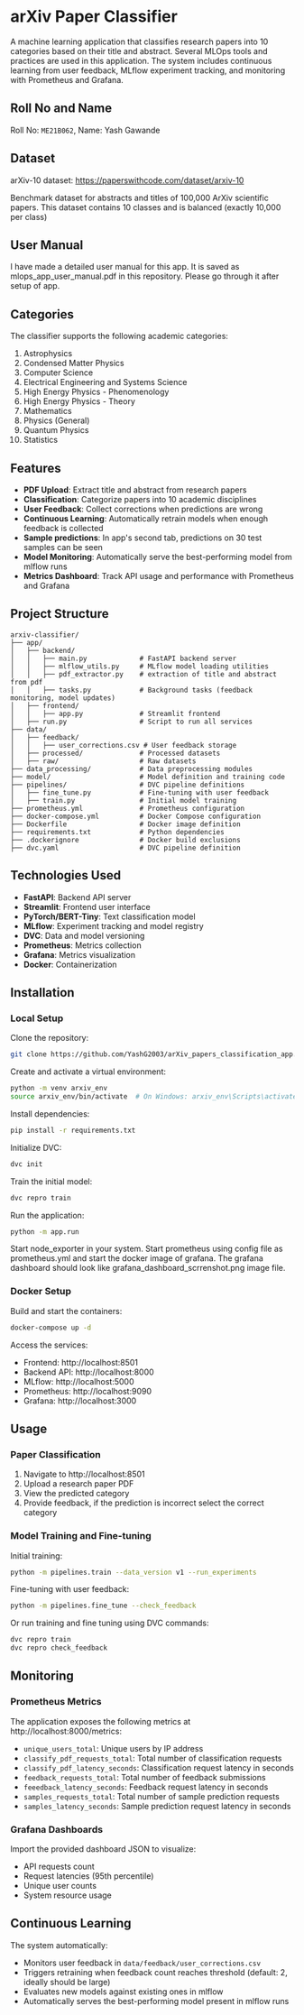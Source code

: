# arXiv Paper Classifier

A machine learning application that classifies research papers into 10 categories based on their title and abstract. Several MLOps tools and practices are used in this application. The system includes continuous learning from user feedback, MLflow experiment tracking, and monitoring with Prometheus and Grafana.

## Roll No and Name

Roll No: `ME21B062`, Name: Yash Gawande

## Dataset

arXiv-10 dataset: https://paperswithcode.com/dataset/arxiv-10

Benchmark dataset for abstracts and titles of 100,000 ArXiv scientific papers. This dataset contains 10 classes and is balanced (exactly 10,000 per class)

## User Manual

I have made a detailed user manual for this app. It is saved as mlops_app_user_manual.pdf in this repository. Please go through it after setup of app.

## Categories

The classifier supports the following academic categories:

1. Astrophysics
2. Condensed Matter Physics
3. Computer Science
4. Electrical Engineering and Systems Science
5. High Energy Physics - Phenomenology
6. High Energy Physics - Theory
7. Mathematics
8. Physics (General)
9. Quantum Physics
10. Statistics

## Features

- **PDF Upload**: Extract title and abstract from research papers
- **Classification**: Categorize papers into 10 academic disciplines
- **User Feedback**: Collect corrections when predictions are wrong
- **Continuous Learning**: Automatically retrain models when enough feedback is collected
- **Sample predictions**: In app's second tab, predictions on 30 test samples can be seen
- **Model Monitoring**: Automatically serve the best-performing model from mlflow runs
- **Metrics Dashboard**: Track API usage and performance with Prometheus and Grafana

## Project Structure

```
arxiv-classifier/
├── app/
│   ├── backend/
│   │   ├── main.py             # FastAPI backend server
│   │   ├── mlflow_utils.py     # MLflow model loading utilities
│   │   ├── pdf_extractor.py    # extraction of title and abstract from pdf
│   │   ├── tasks.py            # Background tasks (feedback monitoring, model updates)
│   ├── frontend/
│   │   ├── app.py              # Streamlit frontend
│   ├── run.py                  # Script to run all services
├── data/
│   ├── feedback/
│   │   ├── user_corrections.csv # User feedback storage
│   ├── processed/              # Processed datasets
│   ├── raw/                    # Raw datasets
├── data_processing/            # Data preprocessing modules
├── model/                      # Model definition and training code
├── pipelines/                  # DVC pipeline definitions
│   ├── fine_tune.py            # Fine-tuning with user feedback
│   ├── train.py                # Initial model training
├── prometheus.yml              # Prometheus configuration
├── docker-compose.yml          # Docker Compose configuration
├── Dockerfile                  # Docker image definition
├── requirements.txt            # Python dependencies
├── .dockerignore               # Docker build exclusions
├── dvc.yaml                    # DVC pipeline definition
```

## Technologies Used

- **FastAPI**: Backend API server
- **Streamlit**: Frontend user interface
- **PyTorch/BERT-Tiny**: Text classification model
- **MLflow**: Experiment tracking and model registry
- **DVC**: Data and model versioning
- **Prometheus**: Metrics collection
- **Grafana**: Metrics visualization
- **Docker**: Containerization

## Installation

### Local Setup

Clone the repository:

```bash
git clone https://github.com/YashG2003/arXiv_papers_classification_app.git
```

Create and activate a virtual environment:

```bash
python -m venv arxiv_env
source arxiv_env/bin/activate  # On Windows: arxiv_env\Scripts\activate
```

Install dependencies:

```bash
pip install -r requirements.txt
```

Initialize DVC:

```bash
dvc init
```

Train the initial model:

```bash
dvc repro train
```

Run the application:

```bash
python -m app.run
```

Start node_exporter in your system. Start prometheus using config file as prometheus.yml and start the docker image of grafana. The grafana dashboard should look like grafana_dashboard_scrrenshot.png image file.

### Docker Setup

Build and start the containers:

```bash
docker-compose up -d
```

Access the services:

- Frontend: http://localhost:8501
- Backend API: http://localhost:8000
- MLflow: http://localhost:5000
- Prometheus: http://localhost:9090
- Grafana: http://localhost:3000

## Usage

### Paper Classification

1. Navigate to http://localhost:8501
2. Upload a research paper PDF
3. View the predicted category
4. Provide feedback, if the prediction is incorrect select the correct category

### Model Training and Fine-tuning

Initial training:

```bash
python -m pipelines.train --data_version v1 --run_experiments
```

Fine-tuning with user feedback:

```bash
python -m pipelines.fine_tune --check_feedback
```

Or run training and fine tuning using DVC commands:

```bash
dvc repro train
dvc repro check_feedback
```

## Monitoring

### Prometheus Metrics

The application exposes the following metrics at http://localhost:8000/metrics:

- `unique_users_total`: Unique users by IP address
- `classify_pdf_requests_total`: Total number of classification requests
- `classify_pdf_latency_seconds`: Classification request latency in seconds
- `feedback_requests_total`: Total number of feedback submissions
- `feeedback_latency_seconds`: Feedback request latency in seconds
- `samples_requests_total`: Total number of sample prediction requests
- `samples_latency_seconds`: Sample prediction request latency in seconds

### Grafana Dashboards

Import the provided dashboard JSON to visualize:

- API requests count
- Request latencies (95th percentile)
- Unique user counts
- System resource usage

## Continuous Learning

The system automatically:

- Monitors user feedback in `data/feedback/user_corrections.csv`
- Triggers retraining when feedback count reaches threshold (default: 2, ideally should be large)
- Evaluates new models against existing ones in mlflow
- Automatically serves the best-performing model present in mlflow runs
